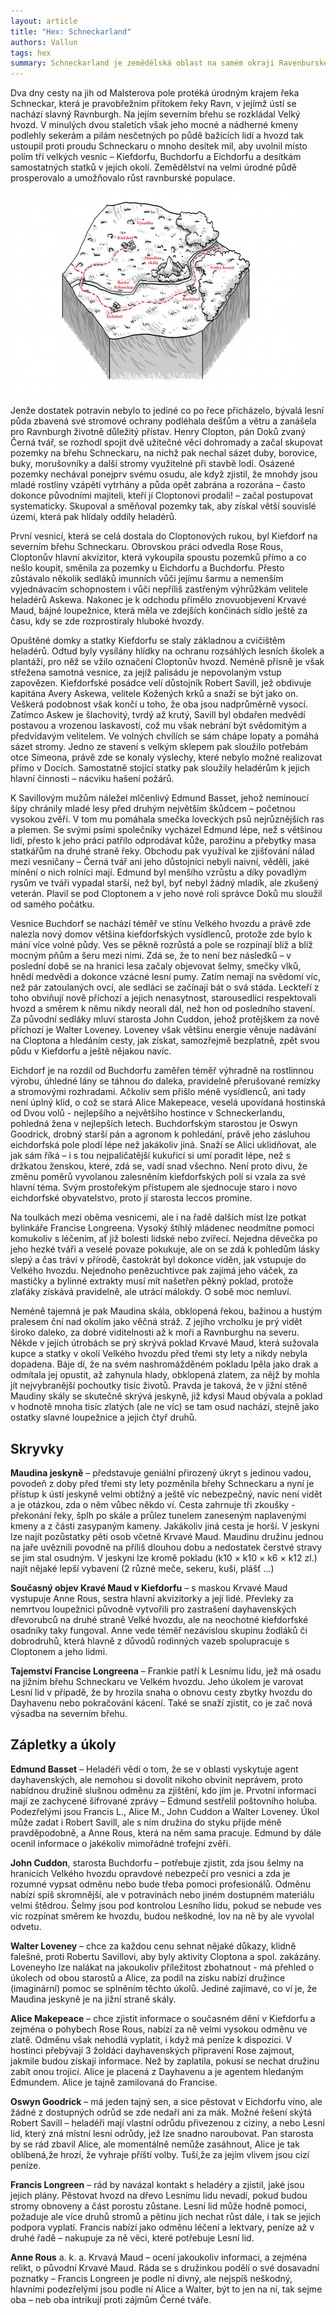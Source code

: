 ```yaml
---
layout: article
title: "Hex: Schneckarland"
authors: Vallun
tags: hex
summary: Schneckarland je zemědělská oblast na samém okraji Ravenburského vlivu v místech vyklučeného hvozdu. Dominantou kraje je Maudina skála a bystrá řeka Schneckar. Oblast zásobuje potravinami Ravnburgh, ale rozsáhlé pozemky na severu vykoupil pro Hanzu Henry Clopton a jeho lidé tam vysazují nové stromy, což vyvolává nemalé napětí. Na východě se nachází tajemné pozůstatky Velkého hvozdu, jímž prochází stará cesta na dayhavenské území.
---
```


Dva dny cesty na jih od Malsterova pole protéká úrodným krajem řeka Schneckar, která je pravobřežním přítokem řeky Ravn, v jejímž ústí se nachází slavný Ravnburgh. Na jejím severním břehu se rozkládal Velký hvozd. V minulých dvou staletích však jeho mocné a nádherné kmeny podlehly sekerám a pilám nesčetných po půdě bažících lidí a hvozd tak ustoupil proti proudu Schneckaru o mnoho desítek mil, aby uvolnil místo polím tří velkých vesnic – Kiefdorfu, Buchdorfu a Eichdorfu a desítkám samostatných statků v jejich okolí. Zemědělství na velmi úrodné půdě prosperovalo a umožňovalo růst ravnburské populace.

![](vallun-opt.jpg)

Jenže dostatek potravin nebylo to jediné co po řece přicházelo, bývalá lesní půda zbavená své stromové ochrany podléhala dešťům a větru a zanášela pro Ravnburgh životně důležitý přístav. Henry Clopton, pán Doků zvaný Černá tvář, se rozhodl spojit dvě užitečné věci dohromady a začal skupovat pozemky na břehu Schneckaru, na nichž pak nechal sázet duby, borovice, buky, morušovníky a další stromy využitelné při stavbě lodí. Osázené pozemky nechával ponejprv svému osudu, ale když zjistil, že mnohdy jsou mladé rostliny vzápětí vytrhány a půda opět zabrána a rozorána – často dokonce původními majiteli, kteří jí Cloptonovi prodali! – začal postupovat systematicky. Skupoval a směňoval pozemky tak, aby získal větší souvislé území, která pak hlídaly oddíly heladérů.

První vesnicí, která se celá dostala do Cloptonových rukou, byl Kiefdorf na severním břehu Schneckaru. Obrovskou práci odvedla Rose Rous, Cloptonův hlavní akvizitor, která vykoupila spoustu pozemků přímo a co nešlo koupit, směnila za pozemky u Eichdorfu a Buchdorfu. Přesto zůstávalo několik sedláků imunních vůči jejímu šarmu a nemenším vyjednávacím schopnostem i vůči nepříliš zastřeným výhrůžkám velitele heladérů Askewa. Nakonec je k odchodu přimělo znovuobjevení Krvavé Maud, bájné loupežnice, která měla ve zdejších končinách sídlo ještě za času, kdy se zde rozprostíraly hluboké hvozdy.

Opuštěné domky a statky Kiefdorfu se staly základnou a cvičištěm heladérů. Odtud byly vysílány hlídky na ochranu rozsáhlých lesních školek a plantáží, pro něž se vžilo označení Cloptonův hvozd. Neméně přísně je však střežena samotná vesnice, za jejíž palisádu je nepovolaným vstup zapovězen. Kiefdorfské posádce velí důstojník Robert Savill, jež obdivuje kapitána Avery Askewa, velitele Kožených krků a snaží se být jako on. Veškerá podobnost však končí u toho, že oba jsou nadprůměrně vysocí. Zatímco Askew je šlachovitý, tvrdý až krutý, Savill byl obdařen medvědí postavou a vrozenou laskavostí, což mu však nebrání být svědomitým a předvídavým velitelem. Ve volných chvílích se sám chápe lopaty a pomáhá sázet stromy. Jedno ze stavení s velkým sklepem pak sloužilo potřebám otce Simeona, právě zde se konaly výslechy, které nebylo možné realizovat přímo v Docích. Samostatně stojící statky pak sloužily heladérům k jejich hlavní činnosti – nácviku hašení požárů.

K Savillovým mužům náležel mlčenlivý Edmund Basset, jehož neminoucí šípy chránily mladé lesy před druhým největším škůdcem – početnou vysokou zvěří. V tom mu pomáhala smečka loveckých psů nejrůznějších ras a plemen. Se svými psími společníky vycházel Edmund lépe, než s většinou lidí, přesto k jeho práci patřilo odprodávat kůže, parožinu a přebytky masa statkářům na druhé straně řeky. Obchodu pak využíval ke zjišťování nálad mezi vesničany – Černá tvář ani jeho důstojníci nebyli naivní, věděli, jaké mínění o nich rolníci mají. Edmund byl menšího vzrůstu a díky povadlým rysům ve tváři vypadal starší, než byl, byť nebyl žádný mladík, ale zkušený veterán. Plavil se pod Cloptonem a v jeho nové roli správce Doků mu sloužil od samého počátku.

Vesnice Buchdorf se nachází téměř ve stínu Velkého hvozdu a právě zde nalezla nový domov většina kiefdorfských vysídlenců, protože zde bylo k mání více volné půdy. Ves se pěkně rozrůstá a pole se rozpínají blíž a blíž mocným pňům a šeru mezi nimi. Zdá se, že to není bez následků – v poslední době se na hranici lesa začaly objevovat šelmy, smečky vlků, hnědí medvědi a dokonce vzácné lesní pumy. Zatím nemají na svědomí víc, než pár zatoulaných ovcí, ale sedláci se začínají bát o svá stáda. Leckteří z toho obviňují nově příchozí a jejich nenasytnost, starousedlíci respektovali hvozd a směrem k němu nikdy neorali dál, než hon od posledního stavení. Za původní sedláky mluví starosta John Cuddon, jehož protějškem za nově příchozí je Walter Loveney. Loveney však většinu energie věnuje nadávání na Cloptona a hledáním cesty, jak získat, samozřejmě bezplatně, zpět svou půdu v Kiefdorfu a ještě nějakou navíc.

Eichdorf je na rozdíl od Buchdorfu zaměřen téměř výhradně na rostlinnou výrobu, úhledné lány se táhnou do daleka, pravidelně přerušované remízky a stromovými rozhradami. Ačkoliv sem přišlo méně vysídlenců, ani tady není úplný klid, o což se stará Alice Makepeace, veselá upovídaná hostinská od Dvou volů - nejlepšího a největšího hostince v Schneckerlandu, pohledná žena v nejlepších letech. Buchdorfským starostou je Oswyn Goodrick, drobný starší pán a agronom k pohledání, právě jeho zásluhou eichdorfská pole plodí lépe než jakákoliv jiná. Snaží se Alici uklidňovat, ale jak sám říká – i s tou nejpaličatější kukuřicí si umí poradit lépe, než s držkatou ženskou, které, zdá se, vadí snad všechno. Není proto divu, že změnu poměrů vyvolanou zalesněním kiefdorfských polí si vzala za své hlavní téma. Svým prostořekým přístupem ale sjednocuje staro i novo eichdorfské obyvatelstvo, proto jí starosta leccos promine.

Na toulkách mezi oběma vesnicemi, ale i na řadě dalších míst lze potkat bylinkáře Francise Longreena. Vysoký štíhlý mládenec neodmítne pomoci komukoliv s léčením, ať již bolesti lidské nebo zvířecí. Nejedna děvečka po jeho hezké tváři a veselé povaze pokukuje, ale on se zdá k pohledům lásky slepý a čas tráví v přírodě, častokrát byl dokonce viděn, jak vstupuje do Velkého hvozdu. Nejednoho penězuchtivce pak zajímá jeho váček, za mastičky a bylinné extrakty musí mít našetřen pěkný poklad, protože zlaťáky získává pravidelně, ale utrácí málokdy. O sobě moc nemluví.

Neméně tajemná je pak Maudina skála, obklopená řekou, bažinou a hustým pralesem ční nad okolím jako věčná stráž. Z jejího vrcholku je prý vidět široko daleko, za dobré viditelnosti až k moři a Ravnburghu na severu. Někde v jejích útrobách se prý skrývá poklad Krvavé Maud, která sužovala kupce a statky v okolí Velkého hvozdu před třemi sty lety a nikdy nebyla dopadena. Báje dí, že na svém nashromážděném pokladu lpěla jako drak a odmítala jej opustit, až zahynula hlady, obklopená zlatem, za nějž by mohla jít nejvybranější pochoutky tisíc životů. Pravda je taková, že v jižní stěně Maudiny skály se skutečně skrývá jeskyně, již kdysi Maud obývala a poklad v hodnotě mnoha tisíc zlatých (ale ne víc) se tam osud nachází, stejně jako ostatky slavné loupežnice a jejich čtyř druhů.

## Skryvky

__Maudina jeskyně__ – představuje geniální přirozený úkryt s jedinou vadou, povodeň z doby před třemi sty lety pozměnila břehy Schneckaru a nyní je přístup k ústí jeskyně velmi obtížný a ještě víc nebezpečný, navíc není vidět a je otázkou, zda o něm vůbec někdo ví. Cesta zahrnuje tři zkoušky - překonání řeky, šplh po skále a průlez tunelem zaneseným naplavenými kmeny a z části zasypaným kameny. Jakákoliv jiná cesta je horší. V jeskyni lze najít pozůstatky pěti osob včetně Krvavé Maud. Maudinu družinu jednou na jaře uvěznili povodně na příliš dlouhou dobu a nedostatek čerstvé stravy se jim stal osudným. V jeskyni lze kromě pokladu (k10 × k10 × k6 × k12 zl.) najít nějaké lepší vybavení (2 různé meče, sekeru, kuši, plášť …)

__Současný objev Kravé Maud v Kiefdorfu__ – s maskou Krvavé Maud vystupuje Anne Rous, sestra hlavní akvizitorky a její lidé. Převleky za nemrtvou loupežnici původně vytvořili pro zastrašení dayhavenských dřevorubců na druhé straně Velké hvozdu, ale na neochotné kiefdorfské osadníky taky fungoval. Anne vede téměř nezávislou skupinu žodláků či dobrodruhů, která hlavně z důvodů rodinných vazeb spolupracuje s Cloptonem a jeho lidmi.

__Tajemství Francise Longreena__ – Frankie patří k Lesnímu lidu, jež má osadu na jižním břehu Schneckaru ve Velkém hvozdu. Jeho úkolem je varovat Lesní lid v případě, že by hrozila snaha o obnovu cesty zbytky hvozdu do Dayhavenu nebo pokračování kácení. Také se snaží zjistit, co je zač nová výsadba na severním břehu.

## Zápletky a úkoly

__Edmund Basset__ – Heladéři vědí o tom, že se v oblasti vyskytuje agent dayhavenských, ale nemohou si dovolit nikoho obvinit neprávem, proto nabídnou družině slušnou odměnu za zjištění, kdo jím je. Prvotní informaci mají ze zachycené šifrované zprávy – Edmund sestřelil poštovního holuba. Podezřelými jsou Francis L., Alice M., John Cuddon a Walter Loveney. Úkol může zadat i Robert Savill, ale s ním družina do styku přijde méně pravděpodobně, a Anne Rous, která na něm sama pracuje. Edmund by dále ocenil informace o jakékoliv mimořádné trofejní zvěři.

__John Cuddon__, starosta Buchdorfu – potřebuje zjistit, zda jsou šelmy na hranicích Velkého hvozdu opravdové nebezpečí pro vesnici a zda je rozumné vypsat odměnu nebo bude třeba pomoci profesionálů. Odměnu nabízí spíš skromnější, ale v potravinách nebo jiném dostupném materiálu velmi štědrou. Šelmy jsou pod kontrolou Lesního lidu, pokud se nebude ves víc rozpínat směrem ke hvozdu, budou neškodné, lov na ně by ale vyvolal odvetu.

__Walter Loveney__ – chce za každou cenu sehnat nějaké důkazy, klidně falešné, proti Robertu Savillovi, aby byly aktivity Cloptona a spol. zakázány. Loveneyho lze nalákat na jakoukoliv příležitost zbohatnout - má přehled o úkolech od obou starostů a Alice, za podíl na zisku nabízí družince (imaginární) pomoc se splněním těchto úkolů. Jediné zajímavé, co ví je, že Maudina jeskyně je na jižní straně skály.

__Alice Makepeace__ – chce zjistit informace o současném dění v Kiefdorfu a zejména o pohybech Rose Rous, nabízí za ně velmi vysokou odměnu ve zlatě. Odměnu však nehodlá vyplatit, i když má peníze k dispozici. V hostinci přebývají 3 žoldáci dayhavenských připravení Rose zajmout, jakmile budou získají informace. Než by zaplatila, pokusí se nechat družinu zabít onou trojicí. Alice je placená z Dayhavenu a je agentem hledaným Edmundem. Alice je tajně zamilovaná do Francise.

__Oswyn Goodrick__ – má jeden tajný sen, a sice pěstovat v Eichdorfu víno, ale žádné z dostupných odrůd se zde nedaří ani za mák. Možné řešení skýtá Robert Savill – heladéři mají vlastní odrůdu přivezenou z ciziny, a nebo Lesní lid, který zná místní lesní odrůdy, jež lze snadno naroubovat. Pan starosta by se rád zbavil Alice, ale momentálně nemůže zasáhnout, Alice je tak oblíbená,že hrozí, že vyhraje příští volby. Tuší,že za jejím vlivem jsou cizí peníze.

__Francis Longreen__ – rád by navázal kontakt s heladéry a zjistil, jaké jsou jejich plány. Pěstovat hvozd na dřevo Lesnímu lidu nevadí, pokud budou stromy obnoveny a část porostu zůstane. Lesní lid může hodně pomoci, požaduje ale více druhů stromů a pětinu jich nechat růst dále, i tak se jejich podpora vyplatí. Francis nabízí jako odměnu léčení a lektvary, peníze až v druhé řadě – nakupuje za ně věci, které potřebuje Lesní lid.

__Anne Rous__ a. k. a. Krvavá Maud – ocení jakoukoliv informaci, a zejména relikt, o původní Krvavé Maud. Ráda se s družinkou podělí o své dosavadní poznatky – Francis Longreen je podle ní divný, ale nejspíš neškodný, hlavními podezřelými jsou podle ní Alice a Walter, být to jen na ní, tak sejme oba – neb oba intrikují proti zájmům Černé tváře.

